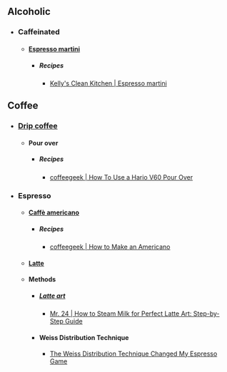 ## Alcoholic
- ### Caffeinated
	- #### [Espresso martini](https://en.wikipedia.org/wiki/Espresso_martini)
		- ##### Recipes
			- [Kelly's Clean Kitchen | Espresso martini](https://kellyscleankitchen.com/2024/06/14/espresso-martini/)
## Coffee
- ### [Drip coffee](https://en.wikipedia.org/wiki/Drip_coffee)
	- #### Pour over
		- ##### Recipes
			- [coffeegeek | How To Use a Hario V60 Pour Over](https://coffeegeek.com/guides/howtos/hario-v60-pour-over-how-to/)
- ### Espresso
	- #### [Caffè americano](https://en.wikipedia.org/wiki/Caff%C3%A8_americano)
		- ##### Recipes
			- [coffeegeek | How to Make an Americano](https://coffeegeek.com/guides/howtos/americano-how-to/)
	- #### [Latte](https://en.wikipedia.org/wiki/Latte)
	- #### Methods
		- ##### [Latte art](https://en.wikipedia.org/wiki/Latte_art)
			- [Mr. 24 | How to Steam Milk for Perfect Latte Art: Step-by-Step Guide](https://www.youtube.com/watch?v=fN_iiDCxjPo&list=WL&index=72)
		- #### Weiss Distribution Technique
			- [The Weiss Distribution Technique Changed My Espresso Game](https://coffeegeek.com/blog/techniques/the-weiss-distribution-technique-changed-my-espresso-game/)